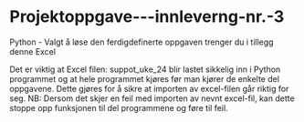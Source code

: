 # Projektoppgave---innleverng-nr.-3
Python - Valgt å løse den ferdigdefinerte oppgaven trenger du i tillegg denne Excel


Det er viktig at Excel filen: suppot_uke_24 blir lastet sikkelig inn i Python programmet og at hele programmet kjøres før man kjører de enkelte del oppgavene. 
Dette gjøres for å sikre at importen av excel-filen går riktig for seg. 
NB: Dersom det skjer en feil med importen av nevnt excel-fil, kan dette stoppe opp funksjonen til del programmene og føre til feil. 
